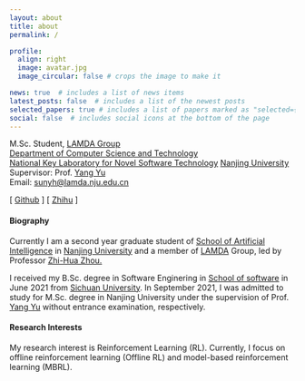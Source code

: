 ```yaml
---
layout: about
title: about
permalink: /

profile:
  align: right
  image: avatar.jpg
  image_circular: false # crops the image to make it 

news: true  # includes a list of news items
latest_posts: false  # includes a list of the newest posts
selected_papers: true # includes a list of papers marked as "selected={true}"
social: false  # includes social icons at the bottom of the page
---
```


M.Sc. Student, <a href="http://lamda.nju.edu.cn/CH.MainPage.ashx">LAMDA Group</a><br>
  <a href="https://www.nju.edu.cn/EN/7f/6b/c7136a163691/page.htm">Department of Computer Science and Technology</a> <br />
  <a href="http://keysoftlab.nju.edu.cn/">National Key Laboratory for Novel Software Technology</a> 
  <a href="http://www.nju.edu.cn/">Nanjing University</a><br />
Supervisor: Prof. <a href="http://lamda.nju.edu.cn/yuy/">Yang Yu</a> <br/>
Email: sunyh@lamda.nju.edu.cn <br/>

[ [Github](https://github.com/yihaosun1124) ] [ [Zhihu](https://www.zhihu.com/people/hao-yue-dang-kong-55-6) ]

#### Biography
Currently I am a second year graduate student of <a href="http://ai.nju.edu.cn/" target="_blank">School of Artificial Intelligence</a> in
<a href="http://www.nju.edu.cn/" target="_blank">Nanjing University</a> and a member of 
<a href="http://www.lamda.nju.edu.cn/CH.MainPage.ashx" target="_blank">LAMDA</a> Group, led by Professor <a href="http://cs.nju.edu.cn/zhouzh/" target="_blank">Zhi-Hua Zhou.</a>

I received my B.Sc. degree in Software Enginering in <a href="https://sw.scu.edu.cn/" target="_blank">School of software</a> in June 2021 from <a href="https://www.scu.edu.cn/" target="_blank">Sichuan University</a>.
In September 2021, I was admitted to study for M.Sc. degree in Nanjing University under the supervision of 
Prof. <a href="http://www.lamda.nju.edu.cn/yuy/" target="_blank">Yang Yu</a> without entrance examination, respectively.

#### Research Interests
My research interest is Reinforcement Learning (RL). Currently, I focus on offline reinforcement learning (Offline RL) and model-based reinforcement learning (MBRL).

<!-- Write your biography here. Tell the world about yourself. Link to your favorite [subreddit](http://reddit.com). You can put a picture in, too. The code is already in, just name your picture `prof_pic.jpg` and put it in the `img/` folder.

Put your address / P.O. box / other info right below your picture. You can also disable any of these elements by editing `profile` property of the YAML header of your `_pages/about.md`. Edit `_bibliography/papers.bib` and Jekyll will render your [publications page](/al-folio/publications/) automatically.

Link to your social media connections, too. This theme is set up to use [Font Awesome icons](http://fortawesome.github.io/Font-Awesome/) and [Academicons](https://jpswalsh.github.io/academicons/), like the ones below. Add your Facebook, Twitter, LinkedIn, Google Scholar, or just disable all of them. -->
